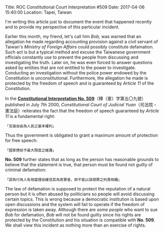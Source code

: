 Title: ROC Constitutional Court Interpretation #509 
Date: 2017-04-06 15:40:00
Location: Tapei, Taiwan

I'm writing this article just to document the event that happened recently and to 
provide my perspective of this particular incident.

Earlier this month, my friend, let's call him _Bob_, was warned that an allegation 
he made regarding accounting provision against a civil servant of Taiwan's _Ministry 
of Foreign Affairs_ could possibly constitute defamation. Such act is but a typical 
method and excuse the Taiwanese government officials constantly use to prevent the 
people from discussing and investigating the truth. Later on, he was even forced to 
answer questions asked by entities that are not entitled to the power to investigate. 
Conducting an investigation without the police power endowed by the Constitution is 
unconstitutional. Furthermore, the allegation he made is protected by the freedom of 
speech and is guaranteed by _Article 11_ of the Constitution.

In the **[Constitutional Interpretation No. 509][ie]**（釋〔憲〕字第五〇九號）published 
in July 7th 2000, _Constitutional Court of Judicial Yuan_（司法院・憲法庭）reiterates 
the fact that the freedom of speech guaranteed by _Article 11_ is a fundamental right:

	「言論自由為人民之基本權利」

Thus the government is obligated to grant a maximum amount of protection for free 
speech: 

	「國家應給予最大限度之維護」

**No. 509** further states that as long as the person has reasonable 
grounds to believe that the statement is true, that person must be found not guilty of 
criminal defamation:

	「認為行為人有相當理由確信其為真實者，即不能以誹謗罪之刑責相繩」

The law of defamation is supposed to protect the reputation of a natural person but it 
is often abused by politicians so people will avoid discussing certain topics. This is 
wrong because a democratic institution is based upon open discussions and the system 
will fail to operate if the freedom of expression is taken away. Although there are 
_some people_ who want to sue _Bob_ for defamation, _Bob_ will not be found guilty
since his rights are protected by the Constitution and his situation is compatible with
**No. 509**. We shall view this incident as nothing more than an exercise of rights.

[ie]: www.judicial.gov.tw/constitutionalcourt/p03_01.asp?expno=509
